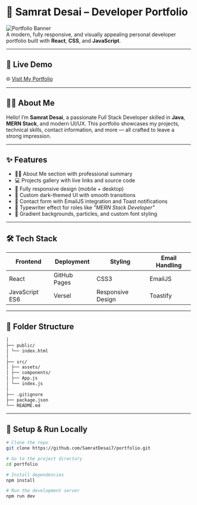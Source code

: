 # 💼 Samrat Desai – Developer Portfolio
 
![Portfolio Banner](https://img.shields.io/badge/Portfolio-React-blueviolet?style=for-the-badge&logo=react)  
A modern, fully responsive, and visually appealing personal developer portfolio built with **React**, **CSS**, and **JavaScript**.

---

## 🚀 Live Demo

🌐 [Visit My Portfolio](https://portfolio-wheat-alpha-21.vercel.app/)

---

## 🧑‍💻 About Me

Hello! I’m **Samrat Desai**, a passionate Full Stack Developer skilled in **Java**, **MERN Stack**, and modern UI/UX. This portfolio showcases my projects, technical skills, contact information, and more — all crafted to leave a strong impression.

---

## ✨ Features

- 🧑‍💼 About Me section with professional summary  
- 💻 Projects gallery with live links and source code  
- 📱 Fully responsive design (mobile + desktop)  
- 🎨 Custom dark-themed UI with smooth transitions  
- 💬 Contact form with EmailJS integration and Toast notifications  
- 🧠 Typewriter effect for roles like *"MERN Stack Developer"*  
- 🌌 Gradient backgrounds, particles, and custom font styling

---

## 🛠️ Tech Stack

| Frontend      | Deployment     | Styling      | Email Handling |
|---------------|----------------|--------------|----------------|
| React         | GitHub Pages   | CSS3         | EmailJS        |
| JavaScript ES6| Versel | Responsive Design | Toastify       |

---


## 📂 Folder Structure

```bash portfolio/
│
├── public/
│ └── index.html
│
├── src/
│ ├── assets/
│ ├── components/
│ ├── App.js
│ └── index.js
│
├── .gitignore
├── package.json
└── README.md
```


---

## 🧾 Setup & Run Locally

```bash
# Clone the repo
git clone https://github.com/SamratDesai7/portfolio.git

# Go to the project directory
cd portfolio

# Install dependencies
npm install

# Run the development server
npm run dev
